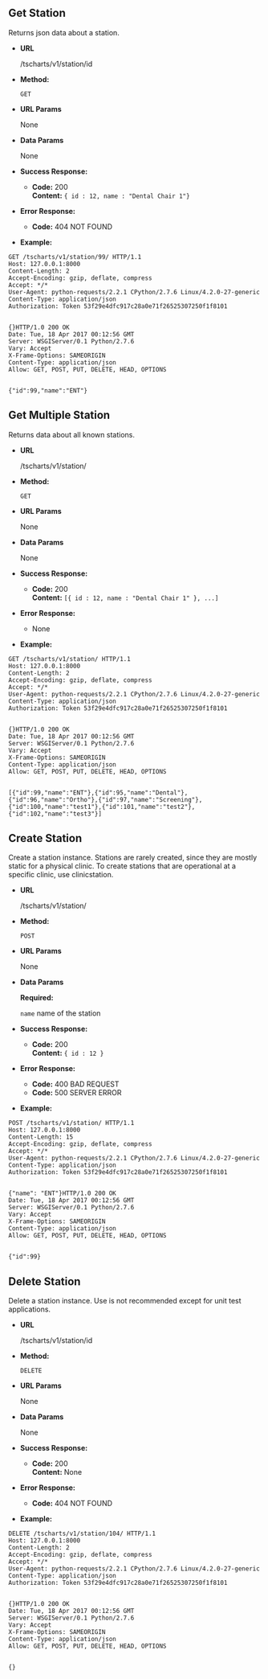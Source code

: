 **Get Station**
----
  Returns json data about a station. 

* **URL**

  /tscharts/v1/station/id

* **Method:**

  `GET`
  
*  **URL Params**

   None

* **Data Params**

  None

* **Success Response:**

  * **Code:** 200 <br />
    **Content:** `{ id : 12, name : "Dental Chair 1"}`
 
* **Error Response:**

  * **Code:** 404 NOT FOUND

* **Example:**

```
GET /tscharts/v1/station/99/ HTTP/1.1
Host: 127.0.0.1:8000
Content-Length: 2
Accept-Encoding: gzip, deflate, compress
Accept: */*
User-Agent: python-requests/2.2.1 CPython/2.7.6 Linux/4.2.0-27-generic
Content-Type: application/json
Authorization: Token 53f29e4dfc917c28a0e71f26525307250f1f8101


{}HTTP/1.0 200 OK
Date: Tue, 18 Apr 2017 00:12:56 GMT
Server: WSGIServer/0.1 Python/2.7.6
Vary: Accept
X-Frame-Options: SAMEORIGIN
Content-Type: application/json
Allow: GET, POST, PUT, DELETE, HEAD, OPTIONS


{"id":99,"name":"ENT"}
```
  
**Get Multiple Station**
----
  Returns data about all known stations.

* **URL**

  /tscharts/v1/station/

* **Method:**

  `GET`
  
*  **URL Params**

   None

* **Data Params**

  None

* **Success Response:**

  * **Code:** 200 <br />
    **Content:** `[{ id : 12, name : "Dental Chair 1" }, ...]`
 
* **Error Response:**

  * None

* **Example:**

```
GET /tscharts/v1/station/ HTTP/1.1
Host: 127.0.0.1:8000
Content-Length: 2
Accept-Encoding: gzip, deflate, compress
Accept: */*
User-Agent: python-requests/2.2.1 CPython/2.7.6 Linux/4.2.0-27-generic
Content-Type: application/json
Authorization: Token 53f29e4dfc917c28a0e71f26525307250f1f8101


{}HTTP/1.0 200 OK
Date: Tue, 18 Apr 2017 00:12:56 GMT
Server: WSGIServer/0.1 Python/2.7.6
Vary: Accept
X-Frame-Options: SAMEORIGIN
Content-Type: application/json
Allow: GET, POST, PUT, DELETE, HEAD, OPTIONS


[{"id":99,"name":"ENT"},{"id":95,"name":"Dental"},{"id":96,"name":"Ortho"},{"id":97,"name":"Screening"},{"id":100,"name":"test1"},{"id":101,"name":"test2"},{"id":102,"name":"test3"}]
```
  
**Create Station**
----
  Create a station instance. Stations are rarely created, since they are 
  mostly static for a physical clinic. To create stations that are
  operational at a specific clinic, use clinicstation.

* **URL**

  /tscharts/v1/station/

* **Method:**

  `POST`
  
*  **URL Params**

   None

* **Data Params**

   **Required:**
 
   `name` name of the station<br />

* **Success Response:**

  * **Code:** 200 <br />
    **Content:** `{ id : 12 }`
 
* **Error Response:**

  * **Code:** 400 BAD REQUEST<br />
  * **Code:** 500 SERVER ERROR

* **Example:**

```
POST /tscharts/v1/station/ HTTP/1.1
Host: 127.0.0.1:8000
Content-Length: 15
Accept-Encoding: gzip, deflate, compress
Accept: */*
User-Agent: python-requests/2.2.1 CPython/2.7.6 Linux/4.2.0-27-generic
Content-Type: application/json
Authorization: Token 53f29e4dfc917c28a0e71f26525307250f1f8101


{"name": "ENT"}HTTP/1.0 200 OK
Date: Tue, 18 Apr 2017 00:12:56 GMT
Server: WSGIServer/0.1 Python/2.7.6
Vary: Accept
X-Frame-Options: SAMEORIGIN
Content-Type: application/json
Allow: GET, POST, PUT, DELETE, HEAD, OPTIONS


{"id":99}
```
**Delete Station**
----
  Delete a station instance. Use is not recommended except for unit test applications.

* **URL**

  /tscharts/v1/station/id

* **Method:**

  `DELETE`
  
*  **URL Params**

   None

* **Data Params**

  None

* **Success Response:**

  * **Code:** 200 <br />
    **Content:** None
 
* **Error Response:**

  * **Code:** 404 NOT FOUND

* **Example:**

```
DELETE /tscharts/v1/station/104/ HTTP/1.1
Host: 127.0.0.1:8000
Content-Length: 2
Accept-Encoding: gzip, deflate, compress
Accept: */*
User-Agent: python-requests/2.2.1 CPython/2.7.6 Linux/4.2.0-27-generic
Content-Type: application/json
Authorization: Token 53f29e4dfc917c28a0e71f26525307250f1f8101


{}HTTP/1.0 200 OK
Date: Tue, 18 Apr 2017 00:12:56 GMT
Server: WSGIServer/0.1 Python/2.7.6
Vary: Accept
X-Frame-Options: SAMEORIGIN
Content-Type: application/json
Allow: GET, POST, PUT, DELETE, HEAD, OPTIONS


{}
```

